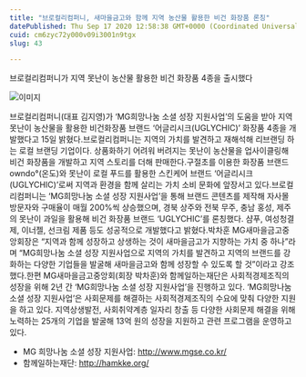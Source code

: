 ```yaml
---
title: "브로컬리컴퍼니, 새마을금고와 함께 지역 농산물 활용한 비건 화장품 론칭"
datePublished: Thu Sep 17 2020 12:58:38 GMT+0000 (Coordinated Universal Time)
cuid: cm6zyc72y000v09i3001n9tgx
slug: 43

---
```



브로컬리컴퍼니가 지역 못난이 농산물 활용한 비건 화장품 4종을 출시했다

![이미지](https://cdn.hashnode.com/res/hashnode/image/upload/v1739246294696/ed874858-cbfe-479e-a4fa-36c22bebeb75.jpeg)

브로컬리컴퍼니(대표 김지영)가 ‘MG희망나눔 소셜 성장 지원사업’의 도움을 받아 지역못난이 농산물을 활용한 비건화장품 브랜드 ‘어글리시크(UGLYCHIC)’ 화장품 4종을 개발했다고 15일 밝혔다.브로컬리컴퍼니는 지역의 가치를 발견하고 재해석해 리브랜딩 하는 로컬 브랜딩 기업이다. 상품화하기 어려워 버려지는 못난이 농산물을 업사이클링해 비건 화장품을 개발하고 지역 스토리를 더해 판매한다.구절초를 이용한 화장품 브랜드 owndo°(온도)와 못난이 로컬 푸드를 활용한 스킨케어 브랜드 ‘어글리시크(UGLYCHIC)’로써 지역과 환경을 함께 살리는 가치 소비 문화에 앞장서고 있다.브로컬리컴퍼니는 ‘MG희망나눔 소셜 성장 지원사업’을 통해 브랜드 콘텐츠를 제작해 자사몰 방문자와 구매율이 매월 200%씩 상승했으며, 경북 상주와 전북 무주, 충남 홍성, 제주의 못난이 과일을 활용해 비건 화장품 브랜드 ‘UGLYCHIC’를 론칭했다. 샴푸, 여성청결제, 이너젤, 선크림 제품 등도 성공적으로 개발했다고 밝혔다.박차훈 MG새마을금고중앙회장은 “지역과 함께 성장하고 상생하는 것이 새마을금고가 지향하는 가치 중 하나”라며 “MG희망나눔 소셜 성장 지원사업으로 지역의 가치를 발견하고 지역의 브랜드를 강화하는 다양한 기업들을 발굴해 새마을금고와 함께 성장할 수 있도록 할 것”이라고 강조했다.한편 MG새마을금고중앙회(회장 박차훈)와 함께일하는재단은 사회적경제조직의 성장을 위해 2년 간 ‘MG희망나눔 소셜 성장 지원사업’을 진행하고 있다. ‘MG희망나눔 소셜 성장 지원사업’은 사회문제를 해결하는 사회적경제조직의 수요에 맞춰 다양한 지원을 하고 있다. 지역상생발전, 사회취약계층 일자리 창출 등 다양한 사회문제 해결을 위해 노력하는 25개의 기업을 발굴해 13억 원의 성장을 지원하고 관련 프로그램을 운영하고 있다.

- MG 희망나눔 소셜 성장 지원사업: http://www.mgse.co.kr/
- 함께일하는재단: http://hamkke.org/